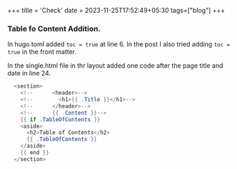 +++
title = 'Check'
date = 2023-11-25T17:52:49+05:30
tags=["blog"]
+++

### Table fo Content Addition.

In hugo.toml added `toc = true` at line 6. In the post I also tried adding `toc = true` in the front matter. 

In the single.html file in thr layout added one code after the page title and date in line 24.
```java
  <section>
    <!--      <header>-->
    <!--        <h1>{{ .Title }}</h1>-->
    <!--      </header>-->
    <!--      {{ .Content }}-->
    {{ if .TableOfContents }}
    <aside>
      <h2>Table of Contents</h2>
      {{ .TableOfContents }}
    </aside>
    {{ end }}
  </section>
```